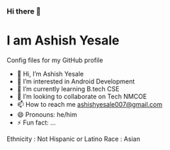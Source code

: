 <!-- <img width="90%" height="900px" src="https://camo.githubusercontent.com/843604935c1a139258f4558d19239d71503612ea295d85ea9952e94dfbce9a70/68747470733a2f2f6a6f6e6272617a6572626c6f672e66696c65732e776f726470726573732e636f6d2f323031372f31322f6d656d6974696d2d70737963686f706f6d702e6a7067"/> -->


### Hi there 👋

# I am Ashish Yesale
Config files for my GitHub profile
 
<!--
**AshishYesale7/AshishYesale7** is a ✨ _special_ ✨ repository because its `README.md` (this file) appears on your GitHub profile.

Here are some ideas to get you started:  --> 
 



- 👋 Hi, I’m Ashish Yesale
- 👀 I’m interested in Android Development 
- 🌱 I’m currently learning B.tech CSE 
- 💞️ I’m looking to collaborate on Tech NMCOE
- 📫 How to reach me ashishyesale007@gmail.com
- 😄 Pronouns: he/him
- ⚡ Fun fact: ...


Ethnicity : Not Hispanic or Latino
Race : Asian


 <!-- Heroku  User : <img width="1440" alt="Heruku Credits" src="https://github.com/AshishYesale7/AshishYesale7/assets/67554129/69ff7760-86f4-489d-88eb-8cb252812c6a"> -->

 
 
